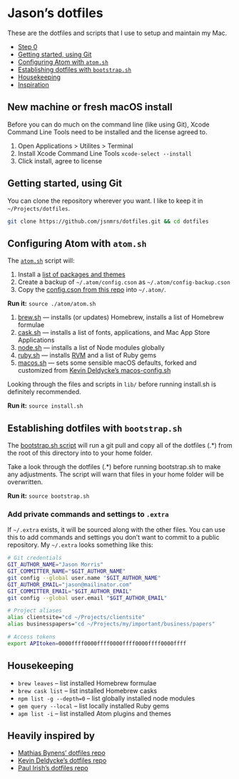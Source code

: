 # Jason’s dotfiles

These are the dotfiles and scripts that I use to setup and maintain my Mac.

- [Step 0](#new-machine-or-fresh-macos-install)
- [Getting started, using Git](#getting-started-using-git)
- [Configuring Atom with `atom.sh`](#configuring-atom-with-atomsh)
- [Establishing dotfiles with `bootstrap.sh`](#establishing-dotfiles-with-bootstrapsh)
- [Housekeeping](#housekeeping)
- [Inspiration](#inspired-by)

## New machine or fresh macOS install

Before you can do much on the command line (like using Git), Xcode Command Line Tools need to be installed and the license agreed to.

1. Open Applications > Utilites > Terminal
2. Install Xcode Command Line Tools `xcode-select --install`
3. Click install, agree to license

## Getting started, using Git

You can clone the repository wherever you want. I like to keep it in `~/Projects/dotfiles`.

```bash
git clone https://github.com/jsnmrs/dotfiles.git && cd dotfiles
```

## Configuring Atom with `atom.sh`

The [`atom.sh`](https://github.com/jsnmrs/dotfiles/blob/master/atom/atom.sh) script will:

1. Install a [list of packages and themes](https://github.com/jsnmrs/dotfiles/blob/master/atom/packages.list)
2. Create a backup of `~/.atom/config.cson` as `~/.atom/config-backup.cson`
3. Copy the [config.cson from this repo](https://github.com/jsnmrs/dotfiles/blob/master/atom/config.cson) into `~/.atom/`.

**Run it:** `source ./atom/atom.sh`


1. [brew.sh](https://github.com/jsnmrs/dotfiles/blob/master/lib/brew.sh) — installs (or updates) Homebrew, installs a list of Homebrew formulae
2. [cask.sh](https://github.com/jsnmrs/dotfiles/blob/master/lib/cask.sh) — installs a list of fonts, applications, and Mac App Store Applications
3. [node.sh](https://github.com/jsnmrs/dotfiles/blob/master/lib/node.sh) — installs a list of Node modules globally
4. [ruby.sh](https://github.com/jsnmrs/dotfiles/blob/master/lib/ruby.sh) — installs [RVM](https://rvm.io) and a list of Ruby gems
6. [macos.sh](https://github.com/jsnmrs/dotfiles/blob/master/lib/macos.sh) — sets some sensible macOS defaults, forked and customized from [Kevin Deldycke’s macos-config.sh](https://github.com/kdeldycke/dotfiles/blob/master/scripts/macos-config.sh)

Looking through the files and scripts in `lib/` before running install.sh is definitely recommended.

**Run it:** `source install.sh`

## Establishing dotfiles with `bootstrap.sh`

The [bootstrap.sh script](https://github.com/jsnmrs/dotfiles/blob/master/bootstrap.sh) will run a git pull and copy all of the dotfiles (.\*) from the root of this directory into to your home folder.

Take a look through the dotfiles (.\*) before running bootstrap.sh to make any adjustments. The script will warn that files in your home folder will be overwritten.

**Run it:** `source bootstrap.sh`

### Add private commands and settings to `.extra`

If `~/.extra` exists, it will be sourced along with the other files. You can use this to add commands and settings you don’t want to commit to a public repository. My `~/.extra` looks something like this:

```bash
# Git credentials
GIT_AUTHOR_NAME="Jason Morris"
GIT_COMMITTER_NAME="$GIT_AUTHOR_NAME"
git config --global user.name "$GIT_AUTHOR_NAME"
GIT_AUTHOR_EMAIL="jason@mailinator.com"
GIT_COMMITTER_EMAIL="$GIT_AUTHOR_EMAIL"
git config --global user.email "$GIT_AUTHOR_EMAIL"

# Project aliases
alias clientsite="cd ~/Projects/clientsite"
alias businesspapers="cd ~/Projects/my/important/business/papers"

# Access tokens
export APItoken=0000ffff0000ffff0000ffff0000ffff0000ffff
```

## Housekeeping

- `brew leaves` – list installed Homebrew formulae
- `brew cask list` – list installed Homebrew casks
- `npm list -g --depth=0` – list globally installed node modules
- `gem query --local` – list locally installed Ruby gems
- `apm list -i` – list installed Atom plugins and themes

## Heavily inspired by

- [Mathias Bynens’ dotfiles repo](https://mths.be/dotfiles)
- [Kevin Deldycke’s dotfiles repo](https://github.com/kdeldycke/dotfiles)
- [Paul Irish’s dotfiles repo](https://github.com/paulirish/dotfiles/)
